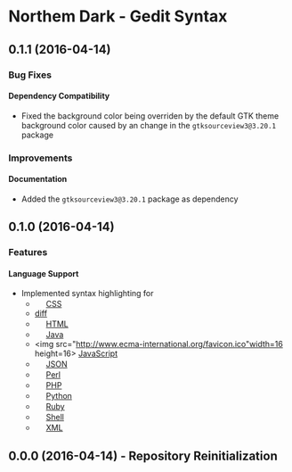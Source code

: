 Northem Dark - Gedit Syntax
===========================

## 0.1.1 (2016-04-14)
### Bug Fixes
#### Dependency Compatibility
  - Fixed the background color being overriden by the default GTK theme background color caused by an change in the `gtksourceview3@3.20.1` package

### Improvements
#### Documentation
  - Added the `gtksourceview3@3.20.1` package as dependency

## 0.1.0 (2016-04-14)
### Features
#### Language Support
  - Implemented syntax highlighting for
    - <img src="https://www.w3.org/favicon.ico" width=16 height=16> <a href="https://git.gnome.org/browse/gtksourceview/tree/data/language-specs/css.lang">CSS</a>
    - [diff](https://git.gnome.org/browse/gtksourceview/tree/data/language-specs/diff.lang)
    - <img src="https://www.w3.org/favicon.ico" width=16 height=16> <a href="https://git.gnome.org/browse/gtksourceview/tree/data/language-specs/html.lang">HTML</a>
    - <img src="http://www.oracle.com/favicon.ico" width=16 height=16> <a href="https://git.gnome.org/browse/gtksourceview/tree/data/language-specs/java.lang">Java</a>
    - <img src="http://www.ecma-international.org/favicon.ico"width=16 height=16> <a href="https://git.gnome.org/browse/gtksourceview/tree/data/language-specs/javascript.lang">JavaScript</a>
    - <img src="http://json.org/favicon.ico" width=16 height=16> <a href="https://git.gnome.org/browse/gtksourceview/tree/data/language-specs/json.lang">JSON</a>
    - <img src="https://www.perl.org/favicon.ico" width=16 height=16> <a href="https://git.gnome.org/browse/gtksourceview/tree/data/language-specs/perl.lang">Perl</a>
    - <img src="http://php.net/favicon.ico" width=16 height=16> <a href="https://git.gnome.org/browse/gtksourceview/tree/data/language-specs/php.lang">PHP</a>
    - <img src="https://www.python.org/static/favicon.ico" width=16 height=16> <a href="https://git.gnome.org/browse/gtksourceview/tree/data/language-specs/python.lang">Python</a>
    - <img src="https://www.ruby-lang.org/favicon.ico" width=16 height=16> <a href="https://git.gnome.org/browse/gtksourceview/tree/data/language-specs/ruby.lang">Ruby</a>
    - <img src="https://www.gnu.org/favicon.ico" width=16 height=16> <a href="https://git.gnome.org/browse/gtksourceview/tree/data/language-specs/sh.lang">Shell</a>
    - <img src="https://www.w3.org/favicon.ico" width=16 height=16> <a href="https://git.gnome.org/browse/gtksourceview/tree/data/language-specs/xml.lang">XML</a>

## 0.0.0 (2016-04-14) - Repository Reinitialization
